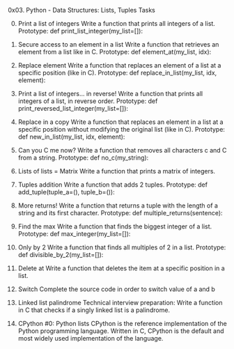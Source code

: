 0x03. Python - Data Structures: Lists, Tuples
Tasks

0. Print a list of integers
Write a function that prints all integers of a list.
Prototype: def print_list_integer(my_list=[]):

1. Secure access to an element in a list
Write a function that retrieves an element from a list like in C.
Prototype: def element_at(my_list, idx):
   
2. Replace element
Write a function that replaces an element of a list at a specific position (like in C).
Prototype: def replace_in_list(my_list, idx, element):
   
3. Print a list of integers... in reverse!
Write a function that prints all integers of a list, in reverse order.
Prototype: def print_reversed_list_integer(my_list=[]):
   
4. Replace in a copy
Write a function that replaces an element in a list at a specific position without modifying the original list (like in C).
Prototype: def new_in_list(my_list, idx, element):

5. Can you C me now?
Write a function that removes all characters c and C from a string.
Prototype: def no_c(my_string):

6. Lists of lists = Matrix
Write a function that prints a matrix of integers.

   
7. Tuples addition
Write a function that adds 2 tuples.
Prototype: def add_tuple(tuple_a=(), tuple_b=()):
   
8. More returns!
Write a function that returns a tuple with the length of a string and its first character.
Prototype: def multiple_returns(sentence):

9. Find the max
Write a function that finds the biggest integer of a list.
Prototype: def max_integer(my_list=[]):
   
10. Only by 2
Write a function that finds all multiples of 2 in a list.
Prototype: def divisible_by_2(my_list=[]):
   
11. Delete at
Write a function that deletes the item at a specific position in a list.

   
12. Switch
Complete the source code in order to switch value of a and b

   
13. Linked list palindrome
Technical interview preparation:
Write a function in C that checks if a singly linked list is a palindrome.

14. CPython #0: Python lists
CPython is the reference implementation of the Python programming language. Written in C, CPython is the default and most widely used implementation of the language.
